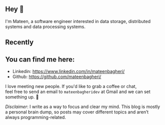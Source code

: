 ## Hey 👋

I'm Mateen, a software engineer interested in
data storage, distributed systems and data processing systems.

## Recently


## You can find me here:

- Linkedin: https://www.linkedin.com/in/mateenbagheri/
- ️Github: https://github.com/mateenbagheri/

I love meeting new people. If you'd like to grab a coffee or chat,  
feel free to send an email to `mateenbagheridev` at Gmail and we can set something up. 🙂

*Disclaimer*: I write as a way to focus and clear my mind.
This blog is mostly a personal brain dump, so posts may cover different topics and aren’t always programming-related.
